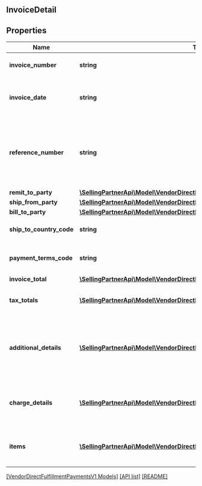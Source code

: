 ## InvoiceDetail

## Properties

Name | Type | Description | Notes
------------ | ------------- | ------------- | -------------
**invoice_number** | **string** | The unique invoice number. |
**invoice_date** | **string** | Invoice date. Must be in ISO 8601 format. |
**reference_number** | **string** | An additional unique reference number used for regulatory or other purposes. | [optional]
**remit_to_party** | [**\SellingPartnerApi\Model\VendorDirectFulfillmentPaymentsV1\PartyIdentification**](PartyIdentification.md) |  |
**ship_from_party** | [**\SellingPartnerApi\Model\VendorDirectFulfillmentPaymentsV1\PartyIdentification**](PartyIdentification.md) |  |
**bill_to_party** | [**\SellingPartnerApi\Model\VendorDirectFulfillmentPaymentsV1\PartyIdentification**](PartyIdentification.md) |  | [optional]
**ship_to_country_code** | **string** | Ship-to country code. | [optional]
**payment_terms_code** | **string** | The payment terms for the invoice. | [optional]
**invoice_total** | [**\SellingPartnerApi\Model\VendorDirectFulfillmentPaymentsV1\Money**](Money.md) |  |
**tax_totals** | [**\SellingPartnerApi\Model\VendorDirectFulfillmentPaymentsV1\TaxDetail[]**](TaxDetail.md) | Individual tax details per line item. | [optional]
**additional_details** | [**\SellingPartnerApi\Model\VendorDirectFulfillmentPaymentsV1\AdditionalDetails[]**](AdditionalDetails.md) | Additional details provided by the selling party, for tax-related or other purposes. | [optional]
**charge_details** | [**\SellingPartnerApi\Model\VendorDirectFulfillmentPaymentsV1\ChargeDetails[]**](ChargeDetails.md) | Total charge amount details for all line items. | [optional]
**items** | [**\SellingPartnerApi\Model\VendorDirectFulfillmentPaymentsV1\InvoiceItem[]**](InvoiceItem.md) | Provides the details of the items in this invoice. |

[[VendorDirectFulfillmentPaymentsV1 Models]](../) [[API list]](../../Api) [[README]](../../../README.md)

